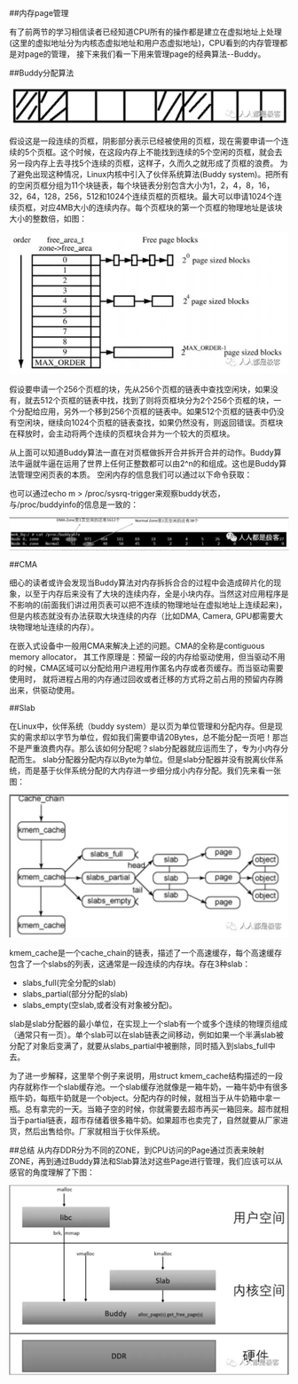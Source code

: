 ##内存page管理

有了前两节的学习相信读者已经知道CPU所有的操作都是建立在虚拟地址上处理(这里的虚拟地址分为内核态虚拟地址和用户态虚拟地址)，CPU看到的内存管理都是对page的管理，
接下来我们看一下用来管理page的经典算法--Buddy。



##Buddy分配算法

![](4/1.png)

假设这是一段连续的页框，阴影部分表示已经被使用的页框，现在需要申请一个连续的5个页框。这个时候，在这段内存上不能找到连续的5个空闲的页框，就会去另一段内存上去寻找5个连续的页框，这样子，久而久之就形成了页框的浪费。
为了避免出现这种情况，Linux内核中引入了伙伴系统算法(Buddy system)。把所有的空闲页框分组为11个块链表，每个块链表分别包含大小为1，2，4，8，16，32，64，128，256，512和1024个连续页框的页框块。最大可以申请1024个连续页框，对应4MB大小的连续内存。每个页框块的第一个页框的物理地址是该块大小的整数倍，如图：

![](4/1.jpg)

假设要申请一个256个页框的块，先从256个页框的链表中查找空闲块，如果没有，就去512个页框的链表中找，找到了则将页框块分为2个256个页框的块，一个分配给应用，另外一个移到256个页框的链表中。如果512个页框的链表中仍没有空闲块，继续向1024个页框的链表查找，如果仍然没有，则返回错误。页框块在释放时，会主动将两个连续的页框块合并为一个较大的页框块。

从上面可以知道Buddy算法一直在对页框做拆开合并拆开合并的动作。Buddy算法牛逼就牛逼在运用了世界上任何正整数都可以由2^n的和组成。这也是Buddy算法管理空闲页表的本质。 空闲内存的信息我们可以通过以下命令获取：

也可以通过echo m > /proc/sysrq-trigger来观察buddy状态，与/proc/buddyinfo的信息是一致的：

![](4/2.png)

##CMA


细心的读者或许会发现当Buddy算法对内存拆拆合合的过程中会造成碎片化的现象，以至于内存后来没有了大块的连续内存，全是小块内存。当然这对应用程序是不影响的(前面我们讲过用页表可以把不连续的物理地址在虚拟地址上连续起来)，
但是内核态就没有办法获取大块连续的内存（比如DMA, Camera, GPU都需要大块物理地址连续的内存）。

在嵌入式设备中一般用CMA来解决上述的问题。CMA的全称是contiguous memory allocator， 其工作原理是：预留一段的内存给驱动使用，但当驱动不用的时候，CMA区域可以分配给用户进程用作匿名内存或者页缓存。而当驱动需要使用时，
就将进程占用的内存通过回收或者迁移的方式将之前占用的预留内存腾出来，供驱动使用。

##Slab

在Linux中，伙伴系统（buddy system）是以页为单位管理和分配内存。但是现实的需求却以字节为单位，假如我们需要申请20Bytes，总不能分配一页吧！那岂不是严重浪费内存。那么该如何分配呢？slab分配器就应运而生了，专为小内存分配而生。
slab分配器分配内存以Byte为单位。但是slab分配器并没有脱离伙伴系统，而是基于伙伴系统分配的大内存进一步细分成小内存分配。我们先来看一张图：

![](4/3.png)

kmem_cache是一个cache_chain的链表，描述了一个高速缓存，每个高速缓存包含了一个slabs的列表，这通常是一段连续的内存块。存在3种slab：

+ slabs_full(完全分配的slab)
+ slabs_partial(部分分配的slab)
+ slabs_empty(空slab,或者没有对象被分配)。


slab是slab分配器的最小单位，在实现上一个slab有一个或多个连续的物理页组成（通常只有一页）。单个slab可以在slab链表之间移动，例如如果一个半满slab被分配了对象后变满了，就要从slabs_partial中被删除，同时插入到slabs_full中去。

为了进一步解释，这里举个例子来说明，用struct kmem_cache结构描述的一段内存就称作一个slab缓存池。一个slab缓存池就像是一箱牛奶，一箱牛奶中有很多瓶牛奶，每瓶牛奶就是一个object。分配内存的时候，就相当于从牛奶箱中拿一瓶。总有拿完的一天。当箱子空的时候，你就需要去超市再买一箱回来。超市就相当于partial链表，超市存储着很多箱牛奶。如果超市也卖完了，自然就要从厂家进货，然后出售给你。厂家就相当于伙伴系统。


##总结
从内存DDR分为不同的ZONE，到CPU访问的Page通过页表来映射ZONE，再到通过Buddy算法和Slab算法对这些Page进行管理，我们应该可以从感官的角度理解了下图：

![](4/4.png)





